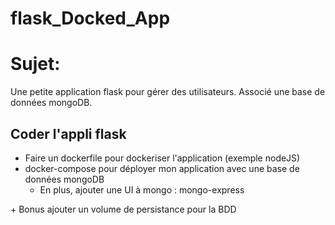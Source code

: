 # flask_Docked_App

# Sujet:
Une petite application flask pour gérer des utilisateurs.
Associé une base de données mongoDB.

## Coder l'appli flask
- Faire un dockerfile pour dockeriser l'application (exemple nodeJS)
- docker-compose pour déployer mon application avec une base de données mongoDB
    * En plus, ajouter une UI à mongo : mongo-express

\+ Bonus ajouter un volume de persistance pour la BDD
